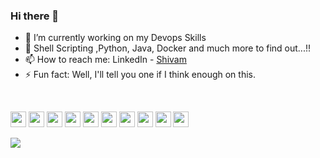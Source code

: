 ### Hi there 👋

<!--
**shivamsoin/shivamsoin** is a ✨ _special_ ✨ repository because its `README.md` (this file) appears on your GitHub profile.

- 👯 I’m looking to collaborate on ...

- 💬 Ask me about any tech stuff going on.
- 🤔 I’m looking for help with ...
  <img align="center" src="https://github-readme-stats.vercel.app/api/top-langs/?username=shivamsoin&theme=light&hide_langs_below=1" />
Here are some ideas to get you started:
-->

- 🔭 I’m currently working on my Devops Skills
- 🌱 Shell Scripting ,Python, Java, Docker and much more to find out...!!
- 📫 How to reach me: LinkedIn - [Shivam](https://www.linkedin.com/in/shivamsoin0408)
- ⚡ Fun fact: Well, I'll tell you one if I think enough on this.
<br/>
<p align="left">
	<img src="https://img.shields.io/badge/VS%20Code-007ACC.svg?&style=for-the-badge&logo=visual-studio-code&logoColor=white" height="25"/>
	<img src="https://img.shields.io/badge/docker-F7DF1E.svg?&style=for-the-badge&logo=docker&logoColor=blue" height="25"/>
	<img src="https://img.shields.io/badge/shell-8892BF.svg?&style=for-the-badge&logo=linux&logoColor=black" height="25"/>
	<img src="https://img.shields.io/badge/linux-FB7A24.svg?&style=for-the-badge&logo=linux&logoColor=white" height="25"/>
	<img src="https://img.shields.io/badge/python-F7DF1E.svg?&style=for-the-badge&logo=python&logoColor=white" height="25"/>
	<img src="https://img.shields.io/badge/nginx-007ACC.svg?&style=for-the-badge&logo=nginx&logoColor=green" height="25"/>
	<img src="https://img.shields.io/badge/apache-FB7A24.svg?&style=for-the-badge&logo=apache&logoColor=brown" height="25"/>
	<img src="https://img.shields.io/badge/aws-243afb.svg?&style=for-the-badge&logo=azure&logoColor=white" height="25"/>
	<img src="https://img.shields.io/badge/pycharm-black.svg?&style=for-the-badge&logo=pycharm&logoColor=white" height="25"/>
	<img src="https://img.shields.io/badge/git-E84E31.svg?&style=for-the-badge&logo=git&logoColor=white" height="25"/>
	
  <p/>
<img src="https://github-readme-stats.vercel.app/api?username=shivamsoin&&show_icons=true&title_color=ffffff&icon_color=bb2acf&text_color=daf7dc&bg_color=151515">
